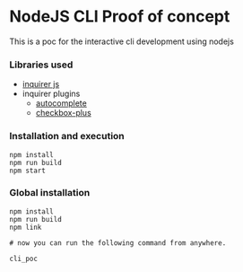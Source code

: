 # NodeJS CLI Proof of concept

This is a poc for the interactive cli development using nodejs

### Libraries used
* [inquirer js](https://github.com/SBoudrias/Inquirer.js)
* inquirer plugins
    * [autocomplete](https://github.com/mokkabonna/inquirer-autocomplete-prompt)
    * [checkbox-plus](https://github.com/faressoft/inquirer-checkbox-plus-prompt)

### Installation and execution
```
npm install
npm run build
npm start
```

### Global installation
```
npm install
npm run build
npm link

# now you can run the following command from anywhere.

cli_poc
```
